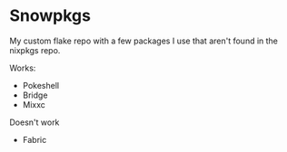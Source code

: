 # Snowpkgs

My custom flake repo with a few packages I use that aren't found in the nixpkgs repo.

Works:

- Pokeshell
- Bridge
- Mixxc

Doesn't work

- Fabric
